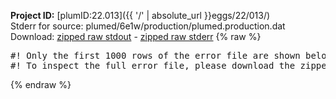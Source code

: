 **Project ID:** [plumID:22.013]({{ '/' | absolute_url }}eggs/22/013/)  
Stderr for source:  plumed/6e1w/production/plumed.production.dat   
Download: [zipped raw stdout](plumed.production.dat.plumed.stdout.txt.zip) - [zipped raw stderr](plumed.production.dat.plumed.stderr.txt.zip) 
{% raw %}
<pre>
#! Only the first 1000 rows of the error file are shown below
#! To inspect the full error file, please download the zipped raw stderr file above
</pre>
{% endraw %}
